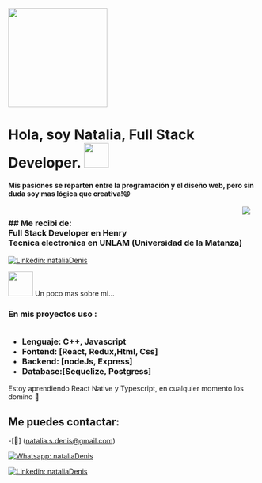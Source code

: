 <img src="https://media.giphy.com/media/EcqCKYnrHiAgwpGqme/giphy.gif?cid=ecf05e477tupf030ayk76p2a6vqa1xqo2fyx3yvfw2l14p8o&rid=giphy.gif&ct=g" width="200">
<h1> Hola, soy Natalia,  Full Stack Developer. <img src="https://media.giphy.com/media/mGcNjsfWAjY5AEZNw6/giphy.gif" width="50"> </h1> 
 <h4> Mis pasiones se reparten entre la programación y el diseño web, pero sin duda soy mas lógica que creativa!😉 </h4>
 
 <div style="float:left">  <h3>
 ## Me recibi de: <br>
 Full Stack Developer en Henry <br>
 Tecnica electronica en UNLAM (Universidad de la Matanza)</h3>      </div>
 
 
  <div style="float:left">
<img src="https://media.giphy.com/media/L1R1tvI9svkIWwpVYr/giphy.gif?cid=ecf05e47icie7k7j0m29drkd32v7uchqd9lk1iia7fie4bxw&rid=giphy.gif&ct=g" ></div>

 [![Linkedin: nataliaDenis](https://img.shields.io/badge/in-Nataliadenis-blue)](https://www.linkedin.com/in/nataliadenis/)


<img src="https://media.giphy.com/media/WUlplcMpOCEmTGBtBW/giphy.gif" width="50">  Un poco mas sobre mi...
<p><h3>
En mis proyectos uso : <br>
<br>
 <ul>
<li>Lenguaje: C++, Javascript</li>
<li>Fontend: [React, Redux,Html, Css]</li>
<li>Backend: [nodeJs, Express]</li>
<li>Database:[Sequelize, Postgress] </li>
</ul>

 </h3>
 </p>

Estoy aprendiendo React Native y Typescript, en cualquier momento los domino 💪

## Me puedes contactar:

-[📩] (natalia.s.denis@gmail.com)

[![Whatsapp: nataliaDenis](https://img.shields.io/badge/WhatsApp-1140634965-brightgreen)](https://api.whatsapp.com/send?phone=+5491140634965)

[![Linkedin: nataliaDenis](https://img.shields.io/badge/in-Nataliadenis-blue)](https://www.linkedin.com/in/nataliadenis/)
